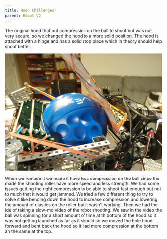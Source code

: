 ```yaml
---
title: Hood Challenges
parent: Robot V2
---
```


The original hood that put compression on the ball to shoot but was not very
secure, so we changed the hood to a more solid position. The hood is attached
with a hinge and has a solid stop place which in theory should help shoot
better.

![](images/20210407_180014.jpg)

When we remade it we made it have less compression on the ball since the made
the shooting roller have more speed and less strength. We had some issues
getting the right compression to be able to shoot fast enough but not to much
that it would get jammed. We tried a few different thing to try to solve it like
bending down the hood to increase compression and lowering the amount of
elastics on the roller but it wasn't working. Then we had the ide of taking a
slow-mo video of the robot shooting. We saw in the video the ball was spinning
for a short amount of time at th bottom of the hood so it was not getting
launched as far as it should so we moved the hole hood forward and bent back the
hood so it had more compression at the bottom an the same at the top.
